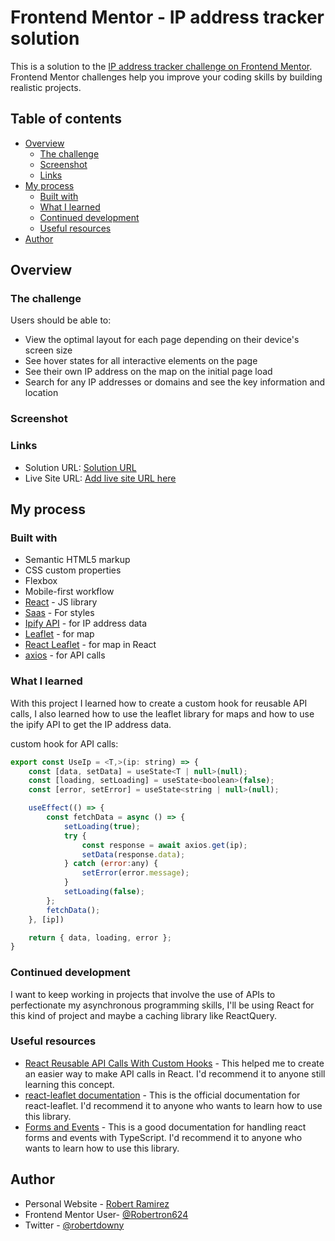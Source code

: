 # Frontend Mentor - IP address tracker solution

This is a solution to the [IP address tracker challenge on Frontend Mentor](https://www.frontendmentor.io/challenges/ip-address-tracker-I8-0yYAH0). Frontend Mentor challenges help you improve your coding skills by building realistic projects. 

## Table of contents

- [Overview](#overview)
  - [The challenge](#the-challenge)
  - [Screenshot](#screenshot)
  - [Links](#links)
- [My process](#my-process)
  - [Built with](#built-with)
  - [What I learned](#what-i-learned)
  - [Continued development](#continued-development)
  - [Useful resources](#useful-resources)
- [Author](#author)

## Overview

### The challenge

Users should be able to:

- View the optimal layout for each page depending on their device's screen size
- See hover states for all interactive elements on the page
- See their own IP address on the map on the initial page load
- Search for any IP addresses or domains and see the key information and location

### Screenshot

### Links

- Solution URL: [Solution URL](https://github.com/Robertron624/ip-address-tracker)
- Live Site URL: [Add live site URL here](https://your-live-site-url.com)

## My process

### Built with

- Semantic HTML5 markup
- CSS custom properties
- Flexbox
- Mobile-first workflow
- [React](https://reactjs.org/) - JS library
- [Saas](https://sass-lang.com/) - For styles
- [Ipify API](https://geo.ipify.org/) - for IP address data
- [Leaflet](https://leafletjs.com/) - for map
- [React Leaflet](https://react-leaflet.js.org/) - for map in React
- [axios](https://www.npmjs.com/package/axios) - for API calls

### What I learned

With this project I learned how to create a custom hook for reusable API calls, I also learned how to use the leaflet library for maps and how to use the ipify API to get the IP address data.

custom hook for API calls:
```js
export const UseIp = <T,>(ip: string) => {
    const [data, setData] = useState<T | null>(null);
    const [loading, setLoading] = useState<boolean>(false);
    const [error, setError] = useState<string | null>(null);

    useEffect(() => {
        const fetchData = async () => {
            setLoading(true);
            try {
                const response = await axios.get(ip);
                setData(response.data);
            } catch (error:any) {
                setError(error.message);
            }
            setLoading(false);
        };
        fetchData();
    }, [ip])

    return { data, loading, error };
}
```

### Continued development

I want to keep working in projects that involve the use of APIs to perfectionate my asynchronous programming skills, I'll be using React for this kind of project and maybe a caching library like ReactQuery.

### Useful resources

- [React Reusable API Calls With Custom Hooks](https://betterprogramming.pub/react-reusable-api-calls-with-custom-hooks-typescript-obviously-a62fda7df1b6) - This helped me to create an easier way to make API calls in React. I'd recommend it to anyone still learning this concept.
- [react-leaflet documentation](https://react-leaflet.js.org/docs/start-setup/) - This is the official documentation for react-leaflet. I'd recommend it to anyone who wants to learn how to use this library.
- [Forms and Events](https://react-typescript-cheatsheet.netlify.app/docs/basic/getting-started/forms_and_events/) - This is a good documentation for handling react forms and events with TypeScript. I'd recommend it to anyone who wants to learn how to use this library. 

## Author

- Personal Website - [Robert Ramirez](https://robert-ramirez.netlify.app)
- Frontend Mentor User- [@Robertron624](https://www.frontendmentor.io/profile/Robertron624)
- Twitter - [@robertdowny](https://www.twitter.com/robertdowny)